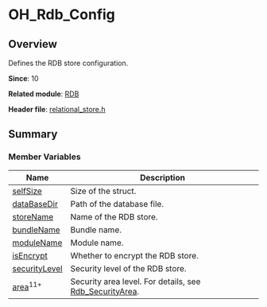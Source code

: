 # OH_Rdb_Config


## Overview

Defines the RDB store configuration.

**Since**: 10

**Related module**: [RDB](_r_d_b.md)

**Header file**: [relational_store.h](relational__store_8h.md)

## Summary


### Member Variables

| Name| Description|
| -------- | -------- |
| [selfSize](_r_d_b.md#selfsize) | Size of the struct.|
| [dataBaseDir](_r_d_b.md#databasedir) | Path of the database file.|
| [storeName](_r_d_b.md#storename) | Name of the RDB store.|
| [bundleName](_r_d_b.md#bundlename) | Bundle name.|
| [moduleName](_r_d_b.md#modulename) | Module name. |
| [isEncrypt](_r_d_b.md#isencrypt) | Whether to encrypt the RDB store.|
| [securityLevel](_r_d_b.md#securitylevel) | Security level of the RDB store.|
| [area](_r_d_b.md#area)<sup>11+</sup> | Security area level. For details, see [Rdb_SecurityArea](_r_d_b.md#rdb_securityarea).|

